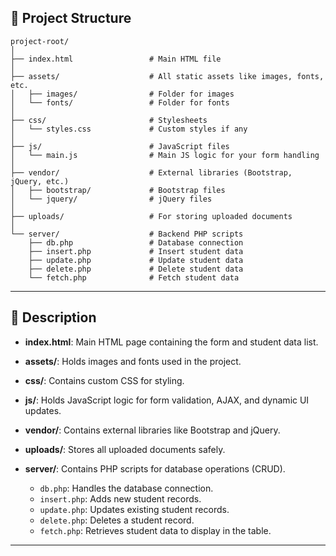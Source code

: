 

## 📂 Project Structure

```
project-root/
│
├── index.html                 # Main HTML file
│
├── assets/                    # All static assets like images, fonts, etc.
│   ├── images/                # Folder for images
│   └── fonts/                 # Folder for fonts
│
├── css/                       # Stylesheets
│   └── styles.css             # Custom styles if any
│
├── js/                        # JavaScript files
│   └── main.js                # Main JS logic for your form handling
│
├── vendor/                    # External libraries (Bootstrap, jQuery, etc.)
│   ├── bootstrap/             # Bootstrap files
│   └── jquery/                # jQuery files
│
├── uploads/                   # For storing uploaded documents
│
└── server/                    # Backend PHP scripts
    ├── db.php                 # Database connection
    ├── insert.php             # Insert student data
    ├── update.php             # Update student data
    ├── delete.php             # Delete student data
    └── fetch.php              # Fetch student data
```

---

## 📝 Description

* **index.html**: Main HTML page containing the form and student data list.
* **assets/**: Holds images and fonts used in the project.
* **css/**: Contains custom CSS for styling.
* **js/**: Holds JavaScript logic for form validation, AJAX, and dynamic UI updates.
* **vendor/**: Contains external libraries like Bootstrap and jQuery.
* **uploads/**: Stores all uploaded documents safely.
* **server/**: Contains PHP scripts for database operations (CRUD).

  * `db.php`: Handles the database connection.
  * `insert.php`: Adds new student records.
  * `update.php`: Updates existing student records.
  * `delete.php`: Deletes a student record.
  * `fetch.php`: Retrieves student data to display in the table.

---

